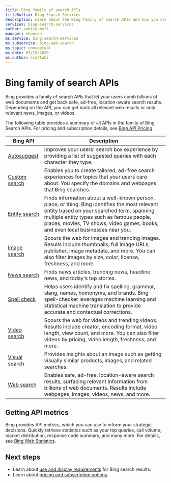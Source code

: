 ```yaml
---
title: Bing family of search APIs
titleSuffix: Bing Search Services
description: Learn about the Bing family of search APIs and how you can enable internet searches in your apps and services.  
services: bing-search-services
author: swhite-msft
manager: ehansen
ms.service: bing-search-services
ms.subservice: bing-web-search
ms.topic: conceptual
ms.date: 07/15/2020
ms.author: scottwhi
---
```


# Bing family of search APIs

Bing provides a family of search APIs that let your users comb billions of web documents and get back safe, ad-free, location-aware search results. Depending on the API, you can get back all relevant web results or only relevant news, images, or videos.

The following table provides a summary of all APIs in the family of Bing Search APIs. For pricing and subscription details, see <a href="https://www.microsoft.com/en-us/bing/apis/pricing" target="_blank">Bing API Pricing</a>.

|Bing API|Description
|-|-
|[Autosuggest](../bing-autosuggest/overview.md)|Improves your users' search box experience by providing a list of suggested queries with each character they type. 
|[Custom search](../bing-custom-search/overview.md)|Enables you to create tailored, ad-free search experiences for topics that your users care about. You specify the domains and webpages that Bing searches.
|[Entity search](../bing-entity-search/overview.md)|Finds information about a well-known person, place, or thing. Bing identifies the most relevant entity based on your searched term, spanning multiple entity types such as famous people, places, movies, TV shows, video games, books, and even local businesses near you.
|[Image search](../bing-image-search/overview.md)|Scours the web for images and trending images. Results include thumbnails, full image URLs, publisher, image metadata, and more. You can also filter images by size, color, license, freshness, and more.   
|[News search](../bing-news-search/overview.md)|Finds news articles, trending news, headline news, and today's top stories.
|[Spell check](../bing-spell-check/overview.md)|Helps users identify and fix spelling, grammar, slang, names, homonyms, and brands. Bing spell-checker leverages machine learning and statistical machine translation to provide accurate and contextual corrections.
|[Video search](../bing-video-search/overview.md)|Scours the web for videos and trending videos. Results include creator, encoding format, video length, view count, and more. You can also filter videos by pricing, video length, freshness, and more.
|[Visual search](../bing-visual-search/overview.md)|Provides insights about an image such as getting visually similar products, images, and related searches.
|[Web search](overview.md)|Enables safe, ad-free, location-aware search results, surfacing relevant information from billions of web documents. Results include webpages, images, videos, news, and more.


## Getting API metrics

Bing provides API metrics, which you can use to inform your strategic decisions. Quickly retrieve statistics such as your top queries, call volume, market distribution, response code summary, and many more. For details, see [Bing Web Statistics](bing-web-stats.md).


## Next steps

- Learn about [use and display requirements](use-display-requirements.md) for Bing search results.  
- Learn about <a href="https://www.microsoft.com/en-us/bing/apis/pricing" target="_blank">pricing and subscription options</a>.
